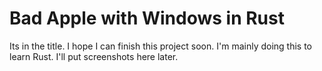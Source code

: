 # Bad Apple with Windows in Rust
Its in the title. I hope I can finish this project soon. I'm mainly doing this to learn Rust. I'll put screenshots here later.